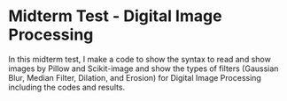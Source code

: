# Midterm Test - Digital Image Processing

In this midterm test, I make a code to show the syntax to read and show images by Pillow and Scikit-image and show the types of filters (Gaussian Blur, Median Filter, Dilation, and Erosion) for Digital Image Processing including the codes and results.

